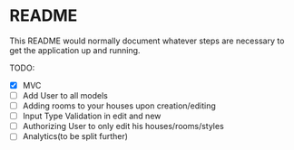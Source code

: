 # README

This README would normally document whatever steps are necessary to get the
application up and running.

TODO:

* [x] MVC
* [ ] Add User to all models
* [ ] Adding rooms to your houses upon creation/editing
* [ ] Input Type Validation in edit and new
* [ ] Authorizing User to only edit his houses/rooms/styles
* [ ] Analytics(to be split further)
